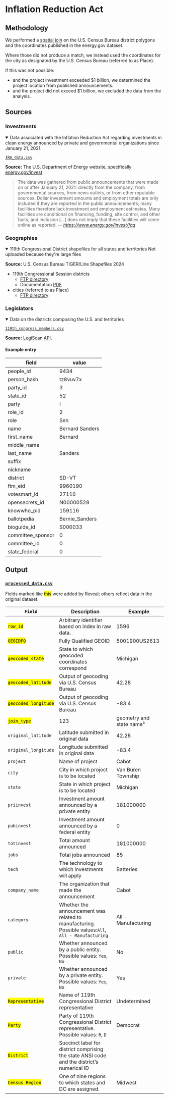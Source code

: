 # Inflation Reduction Act

## Methodology

We performed a [spatial join](https://en.wikipedia.org/wiki/Spatial_join) on the U.S. Census Bureau district polygons and the coordinates published in the energy.gov dataset.

Where those did not produce a match, we instead used the coordinates for the city as designated by the U.S. Census Bureau (referred to as Place).

If this was not possible:

- and the project investment exceeded $1 billion, we determined the project location from published announcements.
- and the project did not exceed $1 billion, we excluded the data from the analysis.

## Sources

### Investments

<details open>
<summary>
Data associated with the Inflation Reduction Act regarding investments in clean energy announced by private and governmental organizations since January 21, 2021.
</summary>

[`IRA_data.csv`](01_inputs/IRA_data.csv)

**Source:** The U.S. Department of Energy website, specifically [energy.gov/invest](https://www.energy.gov/invest#:~:text=Download%20Data)

> ​​​​​​​The data was gathered from public announcements that were made on or after January 21, 2021: directly from the company, from governmental sources, from news outlets, or from other reputable sources. Dollar investment amounts and employment totals are only included if they are reported in the public announcements; many facilities therefore lack investment and employment estimates. Many facilities are conditional on financing, funding, site control, and other facts, and inclusion [...] does not imply that these facilities will come online as reported.
-- <cite>https://www.energy.gov/invest/faq</cite>
</details>

### Geographies



<details open>
<summary>
119th Congressional District shapefiles for all states and territories
Not uploaded because they're large files
</summary>

**Source:** U.S. Census Bureau TIGER/Line Shapefiles 2024

  - 119th Congressional Session districts
    - [FTP directory](https://www2.census.gov/geo/tiger/TIGER2024/CD/)
    - Documentation [PDF](https://www2.census.gov/geo/pdfs/maps-data/data/tiger/tgrshp2024/TGRSHP2024_TechDoc.pdf)
  - cities (referred to as Place)
    - [FTP directory](https://www2.census.gov/geo/tiger/TIGER2024/PLACE/)

</details>


### Legislators

<details open>
<summary>Data on the districts composing the U.S. and territories
</summary>

[`119th_congress_members.csv`](01_inputs/119th_congress_members.csv)

**Source:** [LegiScan API](https://legiscan.com/legiscan).

#### Example entry

| field             | value           |
|-------------------|-----------------|
| people_id         | 9434            |
| person_hash       | tz8vuv7x        |
| party_id          | 3               |
| state_id          | 52              |
| party             | I               |
| role_id           | 2               |
| role              | Sen             |
| name              | Bernard Sanders |
| first_name        | Bernard         |
| middle_name       |                 |
| last_name         | Sanders         |
| suffix            |                 |
| nickname          |                 |
| district          | SD-VT           |
| ftm_eid           | 9960190         |
| votesmart_id      | 27110           |
| opensecrets_id    | N00000528       |
| knowwho_pid       | 159116          |
| ballotpedia       | Bernie_Sanders  |
| bioguide_id       | S000033         |
| committee_sponsor | 0               |
| committee_id      | 0               |
| state_federal     | 0               |

</details>

## Output

### [`processed_data.csv`](04_outputs/processed_data.csv)

Fields marked like <mark>this</mark> were added by Reveal; others reflect data in the original dataset.

| `Field`              | Description                                                                                                 | Example                  |
|--------------------|-------------------------------------------------------------------------------------------------------------|--------------------------|
| <mark>`row_id`</mark>             | Arbitrary identifier based on index in raw data.                                                            | 1596                     |
| <mark>`GEOIDFQ`</mark>            | Fully Qualified GEOID                                                                                       | 5001900US2613            |
| <mark>`geocoded_state`</mark>     | State to which geocoded coordinates correspond                                                              | Michigan                 |
| <mark>`geocoded_latitude`</mark>  | Output of geocoding via U.S. Census Bureau                                                                  | 42.28                    |
| <mark>`geocoded_longitude`</mark> | Output of geocoding via U.S. Census Bureau                                                                                                         | -83.4                    |
| <mark>`join_type`</mark>          | 123                                                                                                         | geometry and state name³ |
| `original_latitude`  | Latitude submitted in original data                                                                         | 42.28                    |
| `original_longitude` | Longitude submitted in original data                                                                                               | -83.4                    |
| `project`            | Name of project                                                                                             | Cabot                    |
| `city`               | City in which project is to be located                                                                      | Van Buren Township       |
| `state`              | State in which project is to be located                                                                                                   | Michigan                 |
| `priinvest`          | Investment amount announced by a private entity                                                             | 181000000                |
| `pubinvest`          | Investment amount announced by a federal entity                                                             | 0                        |
| `totinvest`          | Total amount announced                                                                                      | 181000000                |
| `jobs`               | Total jobs announced                                                                                        | 85                       |
| `tech`               | The technology to which investments will apply                                                              | Batteries                |
| `company_name`       | The organization that made the announcement                                                                 | Cabot                    |
| `category`           | Whether the announcement was related to manufacturing.<br>Possible values:`All`, `All - Manufacturing` | All - Manufacturing      |
| `public`             | Whether announced by a public entity.<br>Possible values: `Yes`, `No`                                                           | No                       |
| `private`            | Whether announced by a private entity.<br>Possible values: `Yes`, `No`                                                         | Yes                      |
| <mark>`Representative`</mark>     | Name of 119th Congressional District representative                                                         | Undetermined             |
| <mark>`Party`</mark>              | Party of 119th Congressional District representative.<br>Possible values: `R`, `D`                                                                                                   | Democrat                 |
| <mark>`District`</mark>           | Succinct label for district comprising the state ANSI code and the district’s numerical ID                  |                          |
| <mark>`Census Region`</mark>      | One of nine regions to which states and DC are assigned.                                                    | Midwest                  |